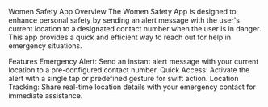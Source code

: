 Women Safety App
Overview
The Women Safety App is designed to enhance personal safety by sending an alert message with the user's current location to a designated contact number when the user is in danger. This app provides a quick and efficient way to reach out for help in emergency situations.

Features
Emergency Alert: Send an instant alert message with your current location to a pre-configured contact number.
Quick Access: Activate the alert with a single tap or predefined gesture for swift action.
Location Tracking: Share real-time location details with your emergency contact for immediate assistance.
